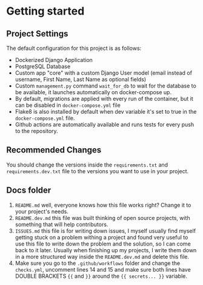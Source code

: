 # Getting started

## Project Settings

The default configuration for this project is as follows:

- Dockerized Django Application
- PostgreSQL Database
- Custom app "core" with a custom Django User model (email instead of username, First Name, Last Name as optional fields)
- Custom `management.py` command `wait_for_db` to wait for the database to be available, it launches automatically on 
docker-compose up.
- By default, migrations are applied with every run of the container, but it can be disabled in `docker-compose.yml` file
- Flake8 is also installed by default when dev variable it's set to true in the `docker-compose.yml` file.
- Github actions are automatically available and runs tests for every push to the repository.

## Recommended Changes

You should change the versions inside the `requirements.txt` and `requirements.dev.txt` file to the versions you 
want to use in your project.

## Docs folder
1. `README.md` well, everyone knows how this file works right? Change it to your project's needs.
2. `README.dev.md` this file was built thinking of open source projects, with something that will help contributors.
3. `ISSUES.md` this file is for writing down issues, I myself usually find myself getting stuck on a problem withing a 
project and found very useful to use this file to write down the problem and the solution, so I can come back to it later.
Usually when finishing up my projects, I write them down in a more structured way inside the `README.dev.md` and delete
this file.
4. Make sure you go to the `.github/workflows` folder and change the `checks.yml`, uncomment lines 14 and 15 and make sure
both lines have DOUBLE BRACKETS `{{` and `}}` around the `{{ secrets... }}` variable.
